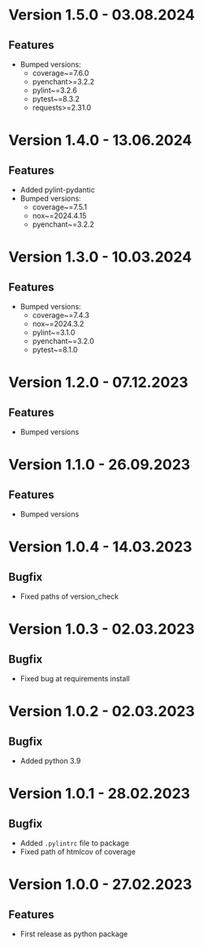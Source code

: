 # Version 1.5.0 - 03.08.2024

## Features

- Bumped versions:
    - coverage~=7.6.0
    - pyenchant>=3.2.2
    - pylint~=3.2.6
    - pytest~=8.3.2
    - requests>=2.31.0

# Version 1.4.0 - 13.06.2024

## Features

- Added pylint-pydantic
- Bumped versions:
    - coverage~=7.5.1
    - nox~=2024.4.15
    - pyenchant~=3.2.2

# Version 1.3.0 - 10.03.2024

## Features

- Bumped versions:
    - coverage~=7.4.3
    - nox~=2024.3.2
    - pylint~=3.1.0
    - pyenchant~=3.2.0
    - pytest~=8.1.0

# Version 1.2.0 - 07.12.2023

## Features

- Bumped versions

# Version 1.1.0 - 26.09.2023

## Features

- Bumped versions

# Version 1.0.4 - 14.03.2023

## Bugfix

- Fixed paths of version_check

# Version 1.0.3 - 02.03.2023

## Bugfix

- Fixed bug at requirements install

# Version 1.0.2 - 02.03.2023

## Bugfix

- Added python 3.9

# Version 1.0.1 - 28.02.2023

## Bugfix

- Added ``.pylintrc`` file to package
- Fixed path of htmlcov of coverage

# Version 1.0.0 - 27.02.2023

## Features

- First release as python package

